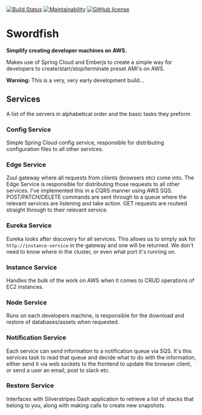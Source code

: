 [![Build Status](https://travis-ci.org/peavers/swordfish-service.svg?branch=master)](https://travis-ci.org/peavers/swordfish-service)
[![Maintainability](https://api.codeclimate.com/v1/badges/e188e6e8833420cba06a/maintainability)](https://codeclimate.com/github/peavers/swordfish-service/maintainability)
[![GitHub license](https://img.shields.io/github/license/mashape/apistatus.svg)](https://github.com/peavers/swordfish/blob/master/LICENSE)

# Swordfish 

**Simplify creating developer machines on AWS.**

Makes use of Spring Cloud and Emberjs to create a simple way for developers to create/start/stop/terminate preset AMI's on AWS.  

**Warning:** This is a very, very early development build...

## Services
A list of the servers in alphabetical order and the basic tasks they preform

### Config Service
Simple Spring Cloud config service, responsible for distributing configuration files to all other services. 

### Edge Service
Zuul gateway where all requests from clients (browsers etc) come into. The Edge Service is responsible for distributing
those requests to all other services. I've implemented this in a CQRS manner using AWS SQS. POST/PATCH/DELETE commands are
sent through to a queue where the relevant services are listening and take action. GET requests are routeed straight through
to their relevant service.  

### Eureka Service
Eureka looks after discovery for all services. This allows us to simply ask for `http://instance-service` in the gateway and 
one will be returned. We don't need to know where in the cluster, or even what port it's running on. 

### Instance Service
Handles the bulk of the work on AWS when it comes to CRUD operations of EC2 instances.  

### Node Service
Runs on each developers machine, is responsible for the download and restore of databases/assets when requested.

### Notification Service
Each service can send information to a notification queue via SQS. It's this services task to read that queue and decide
what to do with the information, either send it via web sockets to the frontend to update the browser client, or
send a user an email, post to slack etc.

### Restore Service 
Interfaces with Silverstripes Dash application to retrieve a list of stacks that belong to you, along with making calls
to create new snapshots. 